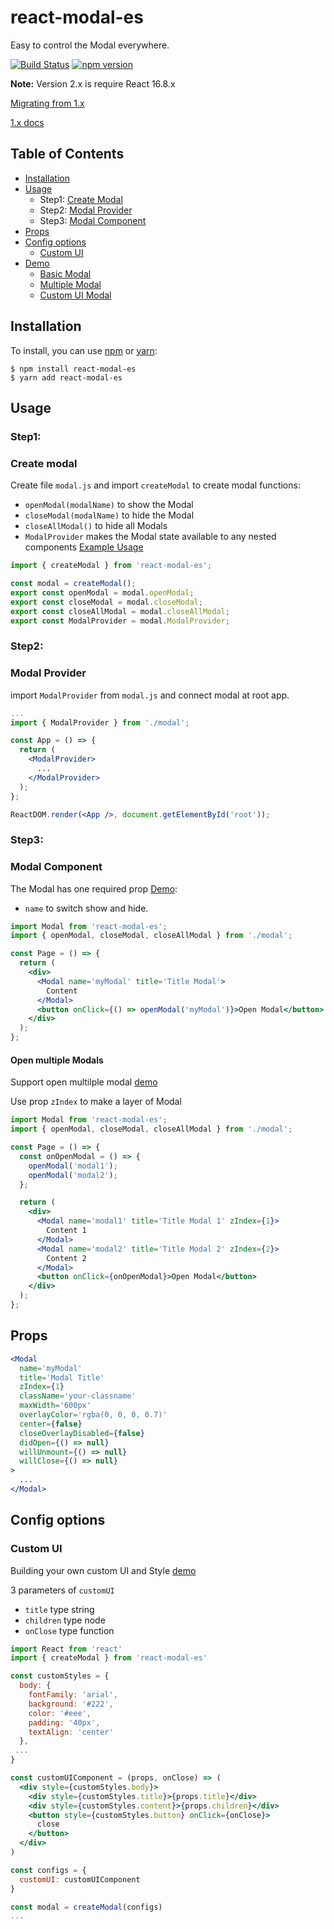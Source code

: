 # react-modal-es

Easy to control the Modal everywhere.

[![Build Status](https://circleci.com/gh/GA-MO/react-modal-es.svg)](https://circleci.com/gh/GA-MO/react-modal-es)
[![npm version](https://badge.fury.io/js/react-modal-es.svg)](https://badge.fury.io/js/react-modal-es)

**Note:** Version 2.x is require React 16.8.x

[Migrating from 1.x](./Migrating-from-1x.md)

[1.x docs](./Document-v1.md)

## Table of Contents

- [Installation](#installation)
- [Usage](#usage)
  - Step1: [Create Modal](#create-modal)
  - Step2: [Modal Provider](#modal-provider)
  - Step3: [Modal Component](#modal-component)
- [Props](#props)
- [Config options](#config-options)
  - [Custom UI](#custom-ui)
- [Demo](#demo)
  - [Basic Modal](https://codesandbox.io/s/l8qjm0wnz)
  - [Multiple Modal](https://codesandbox.io/s/ryxvyzklkn)
  - [Custom UI Modal](https://codesandbox.io/s/8z8yxqnmp8)

## Installation

To install, you can use [npm](https://npmjs.org/) or [yarn](https://yarnpkg.com):

    $ npm install react-modal-es
    $ yarn add react-modal-es

## Usage

### Step1:

### Create modal

Create file `modal.js` and import `createModal` to create modal functions:

- `openModal(modalName)` to show the Modal
- `closeModal(modalName)` to hide the Modal
- `closeAllModal()` to hide all Modals
- `ModalProvider` makes the Modal state available to any nested components [Example Usage](#modal-provider)

```jsx
import { createModal } from 'react-modal-es';

const modal = createModal();
export const openModal = modal.openModal;
export const closeModal = modal.closeModal;
export const closeAllModal = modal.closeAllModal;
export const ModalProvider = modal.ModalProvider;
```

### Step2:

### Modal Provider

import `ModalProvider` from `modal.js` and connect modal at root app.

```jsx
...
import { ModalProvider } from './modal';

const App = () => {
  return (
    <ModalProvider>
      ...
    </ModalProvider>
  );
};

ReactDOM.render(<App />, document.getElementById('root'));
```

### Step3:

### Modal Component

The Modal has one required prop [Demo](https://codesandbox.io/s/lpl3524q8z):

- `name` to switch show and hide.

```jsx
import Modal from 'react-modal-es';
import { openModal, closeModal, closeAllModal } from './modal';

const Page = () => {
  return (
    <div>
      <Modal name='myModal' title='Title Modal'>
        Content
      </Modal>
      <button onClick={() => openModal('myModal')}>Open Modal</button>
    </div>
  );
};
```

#### Open multiple Modals

Support open multilple modal [demo](https://codesandbox.io/s/301k3j55pq)

Use prop `zIndex` to make a layer of Modal

```jsx
import Modal from 'react-modal-es';
import { openModal, closeModal, closeAllModal } from './modal';

const Page = () => {
  const onOpenModal = () => {
    openModal('modal1');
    openModal('modal2');
  };

  return (
    <div>
      <Modal name='modal1' title='Title Modal 1' zIndex={1}>
        Content 1
      </Modal>
      <Modal name='modal2' title='Title Modal 2' zIndex={2}>
        Content 2
      </Modal>
      <button onClick={onOpenModal}>Open Modal</button>
    </div>
  );
};
```

## Props

```jsx
<Modal
  name='myModal'
  title='Modal Title'
  zIndex={1}
  className='your-classname'
  maxWidth='600px'
  overlayColor='rgba(0, 0, 0, 0.7)'
  center={false}
  closeOverlayDisabled={false}
  didOpen={() => null}
  willUnmount={() => null}
  willClose={() => null}
>
  ...
</Modal>
```

## Config options

### Custom UI

Building your own custom UI and Style [demo](https://codesandbox.io/s/p970p0484m)

3 parameters of `customUI`

- `title` type string
- `children` type node
- `onClose` type function

```jsx
import React from 'react'
import { createModal } from 'react-modal-es'

const customStyles = {
  body: {
    fontFamily: 'arial',
    background: '#222',
    color: '#eee',
    padding: '40px',
    textAlign: 'center'
  },
 ...
}

const customUIComponent = (props, onClose) => (
  <div style={customStyles.body}>
    <div style={customStyles.title}>{props.title}</div>
    <div style={customStyles.content}>{props.children}</div>
    <button style={customStyles.button} onClick={onClose}>
      close
    </button>
  </div>
)

const configs = {
  customUI: customUIComponent
}

const modal = createModal(configs)
...
```
